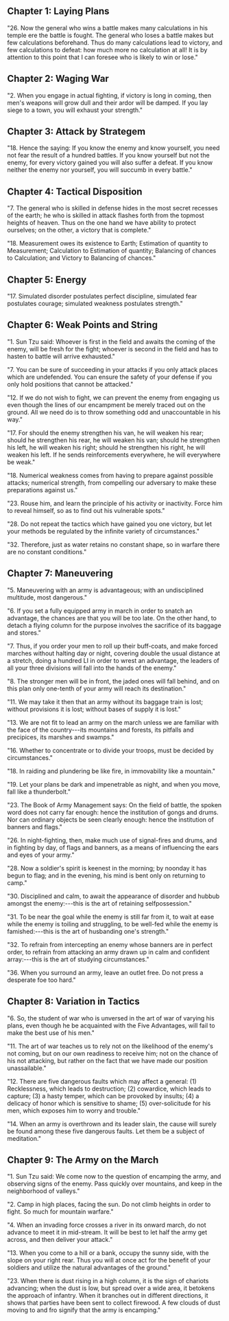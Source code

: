 ## Chapter 1: Laying Plans

"26. Now the general who wins a battle makes many calculations
in his temple ere the battle is fought. The general who loses a
battle makes but few calculations beforehand. Thus do many
calculations lead to victory, and few calculations to defeat: how
much more no calculation at all! It is by attention to this point
that I can foresee who is likely to win or lose."
## Chapter 2: Waging War

"2. When you engage in actual fighting, if victory is long in
coming, then men's weapons will grow dull and their ardor will be
damped. If you lay siege to a town, you will exhaust your
strength."
## Chapter 3: Attack by Strategem

"18. Hence the saying: If you know the enemy and know yourself,
you need not fear the result of a hundred battles. If you know
yourself but not the enemy, for every victory gained you will also
suffer a defeat. If you know neither the enemy nor yourself, you
will succumb in every battle."

## Chapter 4: Tactical Disposition

"7. The general who is skilled in defense hides in the most secret
recesses of the earth; he who is skilled in attack flashes forth
from the topmost heights of heaven. Thus on the one hand we
have ability to protect ourselves; on the other, a victory that is
complete."

"18. Measurement owes its existence to Earth; Estimation of
quantity to Measurement; Calculation to Estimation of quantity;
Balancing of chances to Calculation; and Victory to Balancing of
chances."

## Chapter 5: Energy

"17. Simulated disorder postulates perfect discipline, simulated
fear postulates courage; simulated weakness postulates strength."

## Chapter 6: Weak Points and String

"1. Sun Tzu said: Whoever is first in the field and awaits the
coming of the enemy, will be fresh for the fight; whoever is
second in the field and has to hasten to battle will arrive
exhausted."

"7. You can be sure of succeeding in your attacks if you only
attack places which are undefended. You can ensure the safety of
your defense if you only hold positions that cannot be attacked."

"12. If we do not wish to fight, we can prevent the enemy from
engaging us even though the lines of our encampment be merely
traced out on the ground. All we need do is to throw something
odd and unaccountable in his way."

"17. For should the enemy strengthen his van, he will weaken his
rear; should he strengthen his rear, he will weaken his van;
should he strengthen his left, he will weaken his right; should he
strengthen his right, he will weaken his left. If he sends
reinforcements everywhere, he will everywhere be weak."

"18. Numerical weakness comes from having to prepare against
possible attacks; numerical strength, from compelling our
adversary to make these preparations against us."

"23. Rouse him, and learn the principle of his activity or inactivity.
Force him to reveal himself, so as to find out his vulnerable spots."

"28. Do not repeat the tactics which have gained you one victory,
but let your methods be regulated by the infinite variety of
circumstances."

"32. Therefore, just as water retains no constant shape, so in
warfare there are no constant conditions."

## Chapter 7: Maneuvering

"5. Maneuvering with an army is advantageous; with an
undisciplined multitude, most dangerous."

"6. If you set a fully equipped army in march in order to snatch an
advantage, the chances are that you will be too late. On the
other hand, to detach a flying column for the purpose involves
the sacrifice of its baggage and stores."

"7. Thus, if you order your men to roll up their buff-coats, and
make forced marches without halting day or night, covering
double the usual distance at a stretch, doing a hundred LI in
order to wrest an advantage, the leaders of all your three
divisions will fall into the hands of the enemy."

"8. The stronger men will be in front, the jaded ones will fall
behind, and on this plan only one-tenth of your army will reach
its destination."

"11. We may take it then that an army without its baggage train is
lost; without provisions it is lost; without bases of supply it is
lost."

"13. We are not fit to lead an army on the march unless we are
familiar with the face of the country---its mountains and forests,
its pitfalls and precipices, its marshes and swamps."

"16. Whether to concentrate or to divide your troops, must be
decided by circumstances."

"18. In raiding and plundering be like fire, in immovability like a
mountain."

"19. Let your plans be dark and impenetrable as night, and when
you move, fall like a thunderbolt."

"23. The Book of Army Management says: On the field of battle,
the spoken word does not carry far enough: hence the institution
of gongs and drums. Nor can ordinary objects be seen clearly
enough: hence the institution of banners and flags."

"26. In night-fighting, then, make much use of signal-fires and
drums, and in fighting by day, of flags and banners, as a means
of influencing the ears and eyes of your army."

"28. Now a soldier's spirit is keenest in the morning; by noonday it
has begun to flag; and in the evening, his mind is bent only on
returning to camp."

"30. Disciplined and calm, to await the appearance of disorder and
hubbub amongst the enemy:---this is the art of retaining selfpossession."

"31. To be near the goal while the enemy is still far from it, to wait
at ease while the enemy is toiling and struggling, to be well-fed
while the enemy is famished:---this is the art of husbanding one's
strength."

"32. To refrain from intercepting an enemy whose banners are in
perfect order, to refrain from attacking an army drawn up in calm
and confident array:---this is the art of studying circumstances."

"36. When you surround an army, leave an outlet free. Do not
press a desperate foe too hard."

## Chapter 8: Variation in Tactics

"6. So, the student of war who is unversed in the art of war of
varying his plans, even though he be acquainted with the Five
Advantages, will fail to make the best use of his men."

"11. The art of war teaches us to rely not on the likelihood of the
enemy's not coming, but on our own readiness to receive him;
not on the chance of his not attacking, but rather on the fact that
we have made our position unassailable."

"12. There are five dangerous faults which may affect a general:
(1) Recklessness, which leads to destruction; (2) cowardice,
which leads to capture; (3) a hasty temper, which can be
provoked by insults; (4) a delicacy of honor which is sensitive to
shame; (5) over-solicitude for his men, which exposes him to
worry and trouble."

"14. When an army is overthrown and its leader slain, the cause
will surely be found among these five dangerous faults. Let them
be a subject of meditation."

## Chapter 9: The Army on the March

"1. Sun Tzu said: We come now to the question of encamping the
army, and observing signs of the enemy. Pass quickly over
mountains, and keep in the neighborhood of valleys."

"2. Camp in high places, facing the sun. Do not climb heights in
order to fight. So much for mountain warfare."

"4. When an invading force crosses a river in its onward march, do
not advance to meet it in mid-stream. It will be best to let half
the army get across, and then deliver your attack."

"13. When you come to a hill or a bank, occupy the sunny side,
with the slope on your right rear. Thus you will at once act for the
benefit of your soldiers and utilize the natural advantages of the
ground."

"23. When there is dust rising in a high column, it is the sign of
chariots advancing; when the dust is low, but spread over a wide
area, it betokens the approach of infantry. When it branches out
in different directions, it shows that parties have been sent to
collect firewood. A few clouds of dust moving to and fro signify
that the army is encamping."

